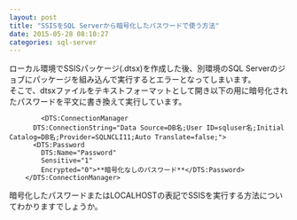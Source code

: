 ```yaml
---
layout: post
title: "SSISをSQL Serverから暗号化したパスワードで使う方法"
date: 2015-05-28 08:10:27
categories: sql-server
---
```

<p>ローカル環境でSSISパッケージ(.dtsx)を作成した後、別環境のSQL Serverのジョブにパッケージを組み込んで実行するとエラーとなってしまいます。<br>
そこで、dtsxファイルをテキストフォーマットとして開き以下の用に暗号化されたパスワードを平文に書き換えて実行しています。</p>

<pre><code>        &lt;DTS:ConnectionManager
      DTS:ConnectionString="Data Source=DB名;User ID=sqluser名;Initial Catalog=DB名;Provider=SQLNCLI11;Auto Translate=false;"&gt;
      &lt;DTS:Password
        DTS:Name="Password"
        Sensitive="1"
        Encrypted="0"&gt;**暗号化なしのパスワード**&lt;/DTS:Password&gt;
    &lt;/DTS:ConnectionManager&gt;
</code></pre>

<p>暗号化したパスワードまたはLOCALHOSTの表記でSSISを実行する方法についてわかりますでしょうか。</p>
